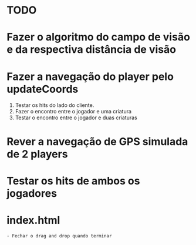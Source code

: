 # TODO

# Fazer o algoritmo do campo de visão e da respectiva distância de visão

# Fazer a navegação do player pelo updateCoords
1. Testar os hits do lado do cliente.
2. Fazer o encontro entre o jogador e uma criatura
3. Testar o encontro entre o jogador e duas criaturas

# Rever a navegação de GPS simulada de 2 players
# Testar os hits de ambos os jogadores

# index.html
    - Fechar o drag and drop quando terminar    